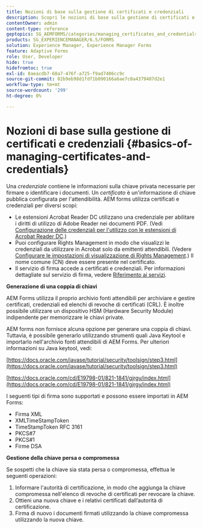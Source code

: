 ```yaml
---
title: Nozioni di base sulla gestione di certificati e credenziali
description: Scopri le nozioni di base sulla gestione di certificati e credenziali.
contentOwner: admin
content-type: reference
geptopics: SG_AEMFORMS/categories/managing_certificates_and_credentials
products: SG_EXPERIENCEMANAGER/6.5/FORMS
solution: Experience Manager, Experience Manager Forms
feature: Adaptive Forms
role: User, Developer
hide: true
hidefromtoc: true
exl-id: 8aeacdb7-68a7-476f-a725-f9ad7406cc9c
source-git-commit: 02b9eb98d1fdf1b090166a6ae7c0a4379487d2e1
workflow-type: tm+mt
source-wordcount: '299'
ht-degree: 0%

---
```


# Nozioni di base sulla gestione di certificati e credenziali {#basics-of-managing-certificates-and-credentials}

Una *credenziale* contiene le informazioni sulla chiave privata necessarie per firmare o identificare i documenti. Un *certificato* è un&#39;informazione di chiave pubblica configurata per l&#39;attendibilità. AEM forms utilizza certificati e credenziali per diversi scopi:

* Le estensioni Acrobat Reader DC utilizzano una credenziale per abilitare i diritti di utilizzo di Adobe Reader nei documenti PDF. (Vedi [Configurazione delle credenziali per l&#39;utilizzo con le estensioni di Acrobat Reader DC](/help/forms/using/admin-help/configuring-credentials-acrobat-reader-dc.md#configuring-credentials-for-use-with-acrobat-reader-dc-extensions).)
* Puoi configurare Rights Management in modo che visualizzi le credenziali da utilizzare in Acrobat solo da emittenti attendibili. (Vedere [Configurare le impostazioni di visualizzazione di Rights Management](/help/forms/using/admin-help/configuring-client-server-options.md#configure-document-security-display-settings).) Il nome comune (CN) deve essere presente nel certificato.
* Il servizio di firma accede a certificati e credenziali. Per informazioni dettagliate sul servizio di firma, vedere [Riferimento ai servizi](https://www.adobe.com/go/learn_aemforms_services_65).

**Generazione di una coppia di chiavi**

AEM Forms utilizza il proprio archivio fonti attendibili per archiviare e gestire certificati, credenziali ed elenchi di revoche di certificati (CRL). È inoltre possibile utilizzare un dispositivo HSM (Hardware Security Module) indipendente per memorizzare le chiavi private.

AEM forms non fornisce alcuna opzione per generare una coppia di chiavi. Tuttavia, è possibile generarlo utilizzando strumenti quali Java Keytool e importarlo nell&#39;archivio fonti attendibili di AEM Forms. Per ulteriori informazioni su Java keytool, vedi:

[https://docs.oracle.com/javase/tutorial/security/toolsign/step3.html](https://docs.oracle.com/javase/tutorial/security/toolsign/step3.html)

[https://docs.oracle.com/cd/E19798-01/821-1841/gjrgy/index.html](https://docs.oracle.com/cd/E19798-01/821-1841/gjrgy/index.html)

I seguenti tipi di firma sono supportati e possono essere importati in AEM Forms:

* Firma XML
* XMLTimeStampToken
* TimeStampToken RFC 3161
* PKCS#7
* PKCS#1
* Firme DSA

**Gestione della chiave persa o compromessa**

Se sospetti che la chiave sia stata persa o compromessa, effettua le seguenti operazioni:

1. Informare l&#39;autorità di certificazione, in modo che aggiunga la chiave compromessa nell&#39;elenco di revoche di certificati per revocare la chiave.
1. Ottieni una nuova chiave e i relativi certificati dall’autorità di certificazione.
1. Firma di nuovo i documenti firmati utilizzando la chiave compromessa utilizzando la nuova chiave.
